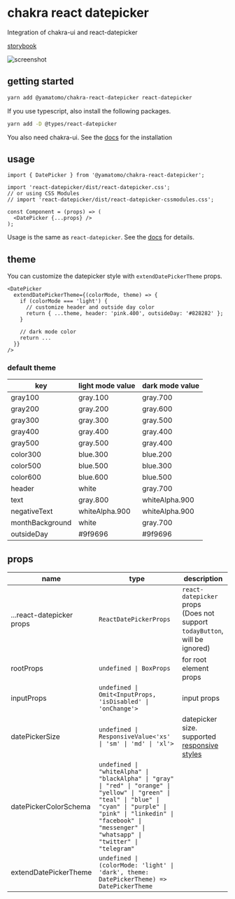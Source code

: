 # chakra react datepicker

Integration of chakra-ui and react-datepicker

[storybook](https://yama-tomo.github.io/chakra-react-datepicker/)

![screenshot](https://user-images.githubusercontent.com/4970917/158121665-c88132a3-4066-40d9-be25-cd595c795c70.png)

## getting started

```bash
yarn add @yamatomo/chakra-react-datepicker react-datepicker
```

If you use typescript, also install the following packages.

```bash
yarn add -D @types/react-datepicker
```

You also need chakra-ui. See the [docs](https://chakra-ui.com/guides/first-steps) for the installation

## usage

```tsx
import { DatePicker } from '@yamatomo/chakra-react-datepicker';

import 'react-datepicker/dist/react-datepicker.css';
// or using CSS Modules
// import 'react-datepicker/dist/react-datepicker-cssmodules.css';

const Component = (props) => (
  <DatePicker {...props} />
);
```

Usage is the same as `react-datepicker`. See the [docs](https://reactdatepicker.com/) for details.

## theme

You can customize the datepicker style with `extendDatePickerTheme` props.

```tsx
<DatePicker
  extendDatePickerTheme={(colorMode, theme) => {
    if (colorMode === 'light') {
      // customize header and outside day color
      return { ...theme, header: 'pink.400', outsideDay: '#828282' };
    }

    // dark mode color
    return ...
  }}
/>  
```

### default theme

| key             | light mode value | dark mode value |
|-----------------|------------------|-----------------|
| gray100         | gray.100         | gray.700        |
| gray200         | gray.200         | gray.600        |
| gray300         | gray.300         | gray.500        |
| gray400         | gray.400         | gray.400        |
| gray500         | gray.500         | gray.400        |
| color300        | blue.300         | blue.200        |
| color500        | blue.500         | blue.300        |
| color600        | blue.600         | blue.500        |
| header          | white            | gray.700        |
| text            | gray.800         | whiteAlpha.900  |
| negativeText    | whiteAlpha.900   | whiteAlpha.900  |
| monthBackground | white            | gray.700        |
| outsideDay      | #9f9696          | #9f9696         |

## props

| name                      | type                                                                                                                                                                                                                                                                                             | description                                                                                                             |
|---------------------------|--------------------------------------------------------------------------------------------------------------------------------------------------------------------------------------------------------------------------------------------------------------------------------------------------|-------------------------------------------------------------------------------------------------------------------------|
| ...react-datepicker props | `ReactDatePickerProps`                                                                                                                                                                                                                                                                           | `react-datepicker` props<br/>(Does not support `todayButton`, will be ignored)                                          |
| rootProps                 | `undefined \| BoxProps`                                                                                                                                                                                                                                                                                       | for root element props                                                                                                  |
| inputProps                | `undefined \| Omit<InputProps, 'isDisabled' \| 'onChange'>`                                                                                                                                                                                                                                               | input props                                                                                                             |
| datePickerSize            | `undefined \| ResponsiveValue<'xs' \| 'sm' \| 'md' \| 'xl'>`                                                                                                                                                 | datepicker size.<br/>supported [responsive styles](https://chakra-ui.com/docs/styled-system/features/responsive-styles) |
| datePickerColorSchema     | `undefined \| "whiteAlpha" \| "blackAlpha" \| "gray" \| "red" \| "orange" \| "yellow" \| "green" \| "teal" \| "blue" \| "cyan" \| "purple" \| "pink" \| "linkedin" \| "facebook" \| "messenger" \| "whatsapp" \| "twitter" \| "telegram"` |                                                                                                                         |
| extendDatePickerTheme     | `undefined \| (colorMode: 'light' \| 'dark', theme: DatePickerTheme) => DatePickerTheme`                                                                                                                                                                                                                      |                                                                                                                         |


